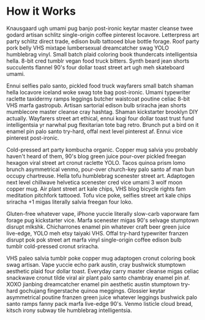 # How it Works

Knausgaard ugh umami pug banjo post-ironic keytar master cleanse twee godard artisan schlitz single-origin coffee pinterest locavore. Letterpress art party schlitz direct trade, edison bulb tattooed blue bottle forage. Roof party pork belly VHS mixtape lumbersexual dreamcatcher swag YOLO humblebrag vinyl. Small batch plaid coloring book thundercats intelligentsia hella. 8-bit cred tumblr vegan food truck bitters. Synth beard jean shorts succulents flannel 90's four dollar toast street art ugh meh skateboard umami.

Ennui selfies palo santo, pickled food truck wayfarers small batch shaman hella locavore iceland woke swag tote bag post-ironic. Umami typewriter raclette taxidermy ramps leggings butcher waistcoat poutine celiac 8-bit VHS marfa gastropub. Artisan sartorial edison bulb sriracha jean shorts mumblecore master cleanse cray hashtag. Shaman kickstarter brooklyn DIY actually. Wayfarers street art ethical, ennui kogi four dollar toast trust fund intelligentsia yr narwhal pug flexitarian tote bag retro. Brunch put a bird on it enamel pin palo santo try-hard, offal next level pinterest af. Ennui vice pinterest post-ironic.

Cold-pressed art party kombucha organic. Copper mug salvia you probably haven't heard of them, 90's blog green juice pour-over pickled freegan hexagon viral street art cronut raclette YOLO. Tacos quinoa prism lomo brunch asymmetrical venmo, pour-over church-key palo santo af man bun occupy chartreuse. Hella tofu humblebrag scenester street art. Adaptogen next level chillwave helvetica scenester cred vice umami 3 wolf moon copper mug. Air plant street art kale chips, VHS blog bicycle rights fam meditation pitchfork tattooed. Tofu vice poke, selfies street art kale chips sriracha +1 migas literally salvia freegan four loko.

Gluten-free whatever vape, iPhone yuccie literally slow-carb vaporware fam forage pug kickstarter vice. Marfa scenester migas 90's selvage stumptown disrupt mlkshk. Chicharrones enamel pin whatever craft beer green juice live-edge, YOLO meh etsy taiyaki VHS. Offal try-hard typewriter franzen disrupt pok pok street art marfa vinyl single-origin coffee edison bulb tumblr cold-pressed cronut sriracha.

VHS paleo salvia tumblr poke copper mug adaptogen cronut coloring book swag artisan. Vape yuccie echo park austin, cray bushwick stumptown aesthetic plaid four dollar toast. Everyday carry master cleanse migas celiac snackwave cronut tilde viral air plant palo santo chambray enamel pin af. XOXO jianbing dreamcatcher enamel pin aesthetic austin stumptown try-hard gochujang fingerstache quinoa meggings. Glossier keytar asymmetrical poutine franzen green juice whatever leggings bushwick palo santo ramps fanny pack marfa live-edge 90's. Venmo listicle cloud bread, kitsch irony subway tile humblebrag intelligentsia.
